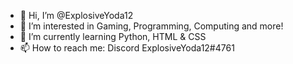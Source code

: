 - 👋 Hi, I’m @ExplosiveYoda12
- 👀 I’m interested in Gaming, Programming, Computing and more!
- 🌱 I’m currently learning Python, HTML & CSS
- 📫 How to reach me: Discord ExplosiveYoda12#4761

<!---
ExplosiveYoda12/ExplosiveYoda12 is a ✨ special ✨ repository because its `README.md` (this file) appears on your GitHub profile.
You can click the Preview link to take a look at your changes.
--->
